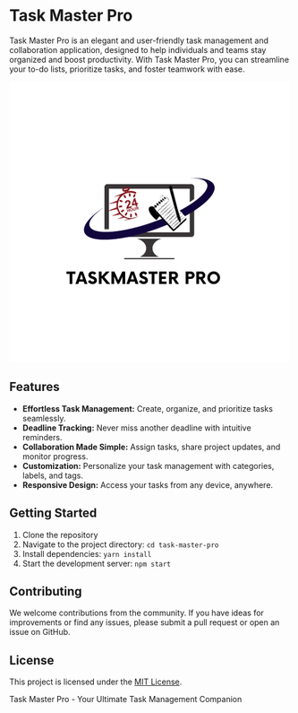  # Task Master Pro

Task Master Pro is an elegant and user-friendly task management and collaboration application, designed to help individuals and teams stay organized and boost productivity. With Task Master Pro, you can streamline your to-do lists, prioritize tasks, and foster teamwork with ease.

![Task Master Pro Screenshot](./screenshot.png)

## Features

- **Effortless Task Management:** Create, organize, and prioritize tasks seamlessly.
- **Deadline Tracking:** Never miss another deadline with intuitive reminders.
- **Collaboration Made Simple:** Assign tasks, share project updates, and monitor progress.
- **Customization:** Personalize your task management with categories, labels, and tags.
- **Responsive Design:** Access your tasks from any device, anywhere.

## Getting Started

1. Clone the repository
2. Navigate to the project directory: `cd task-master-pro`
3. Install dependencies: `yarn install`
4. Start the development server: `npm start`

## Contributing

We welcome contributions from the community. If you have ideas for improvements or find any issues, please submit a pull request or open an issue on GitHub.

## License

This project is licensed under the [MIT License](LICENSE.md).

Task Master Pro - Your Ultimate Task Management Companion

